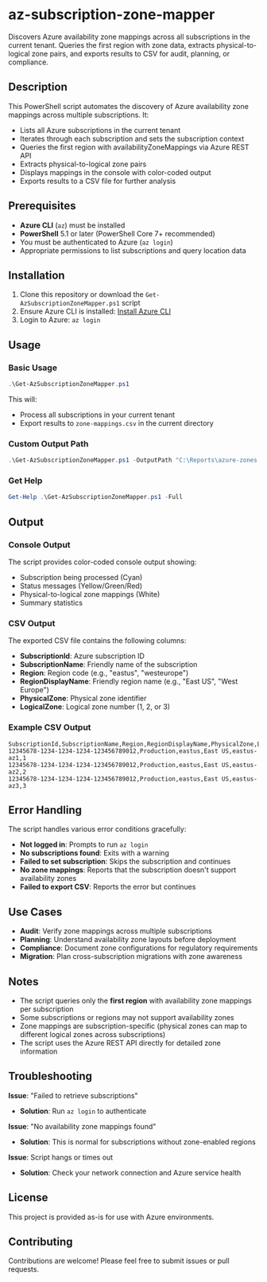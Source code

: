 # az-subscription-zone-mapper

Discovers Azure availability zone mappings across all subscriptions in the current tenant. Queries the first region with zone data, extracts physical-to-logical zone pairs, and exports results to CSV for audit, planning, or compliance.

## Description

This PowerShell script automates the discovery of Azure availability zone mappings across multiple subscriptions. It:
- Lists all Azure subscriptions in the current tenant
- Iterates through each subscription and sets the subscription context
- Queries the first region with availabilityZoneMappings via Azure REST API
- Extracts physical-to-logical zone pairs
- Displays mappings in the console with color-coded output
- Exports results to a CSV file for further analysis

## Prerequisites

- **Azure CLI** (`az`) must be installed
- **PowerShell** 5.1 or later (PowerShell Core 7+ recommended)
- You must be authenticated to Azure (`az login`)
- Appropriate permissions to list subscriptions and query location data

## Installation

1. Clone this repository or download the `Get-AzSubscriptionZoneMapper.ps1` script
2. Ensure Azure CLI is installed: [Install Azure CLI](https://docs.microsoft.com/en-us/cli/azure/install-azure-cli)
3. Login to Azure: `az login`

## Usage

### Basic Usage

```powershell
.\Get-AzSubscriptionZoneMapper.ps1
```

This will:
- Process all subscriptions in your current tenant
- Export results to `zone-mappings.csv` in the current directory

### Custom Output Path

```powershell
.\Get-AzSubscriptionZoneMapper.ps1 -OutputPath "C:\Reports\azure-zones.csv"
```

### Get Help

```powershell
Get-Help .\Get-AzSubscriptionZoneMapper.ps1 -Full
```

## Output

### Console Output
The script provides color-coded console output showing:
- Subscription being processed (Cyan)
- Status messages (Yellow/Green/Red)
- Physical-to-logical zone mappings (White)
- Summary statistics

### CSV Output
The exported CSV file contains the following columns:
- **SubscriptionId**: Azure subscription ID
- **SubscriptionName**: Friendly name of the subscription
- **Region**: Region code (e.g., "eastus", "westeurope")
- **RegionDisplayName**: Friendly region name (e.g., "East US", "West Europe")
- **PhysicalZone**: Physical zone identifier
- **LogicalZone**: Logical zone number (1, 2, or 3)

### Example CSV Output
```csv
SubscriptionId,SubscriptionName,Region,RegionDisplayName,PhysicalZone,LogicalZone
12345678-1234-1234-1234-123456789012,Production,eastus,East US,eastus-az1,1
12345678-1234-1234-1234-123456789012,Production,eastus,East US,eastus-az2,2
12345678-1234-1234-1234-123456789012,Production,eastus,East US,eastus-az3,3
```

## Error Handling

The script handles various error conditions gracefully:
- **Not logged in**: Prompts to run `az login`
- **No subscriptions found**: Exits with a warning
- **Failed to set subscription**: Skips the subscription and continues
- **No zone mappings**: Reports that the subscription doesn't support availability zones
- **Failed to export CSV**: Reports the error but continues

## Use Cases

- **Audit**: Verify zone mappings across multiple subscriptions
- **Planning**: Understand availability zone layouts before deployment
- **Compliance**: Document zone configurations for regulatory requirements
- **Migration**: Plan cross-subscription migrations with zone awareness

## Notes

- The script queries only the **first region** with availability zone mappings per subscription
- Some subscriptions or regions may not support availability zones
- Zone mappings are subscription-specific (physical zones can map to different logical zones across subscriptions)
- The script uses the Azure REST API directly for detailed zone information

## Troubleshooting

**Issue**: "Failed to retrieve subscriptions"
- **Solution**: Run `az login` to authenticate

**Issue**: "No availability zone mappings found"
- **Solution**: This is normal for subscriptions without zone-enabled regions

**Issue**: Script hangs or times out
- **Solution**: Check your network connection and Azure service health

## License

This project is provided as-is for use with Azure environments.

## Contributing

Contributions are welcome! Please feel free to submit issues or pull requests.
